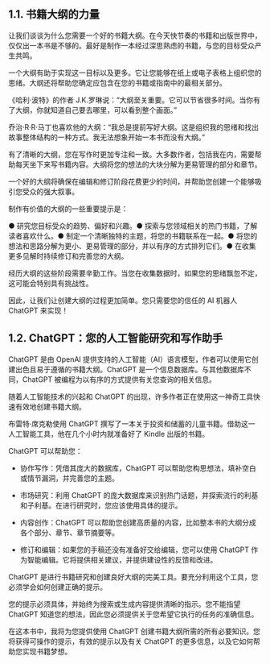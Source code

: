 ## 1.1\. 书籍大纲的力量

让我们谈谈为什么您需要一个好的书籍大纲。在今天快节奏的书籍和出版世界中，仅仅出一本书是不够的。最好是制作一本经过深思熟虑的书籍，与您的目标受众产生共鸣。

一个大纲有助于实现这一目标以及更多。它让您能够在纸上或电子表格上组织您的思绪。大纲还将帮助您确定应包含在您的书籍或指南中的最相关部分。

《哈利·波特》的作者 J.K.罗琳说：“大纲至关重要。它可以节省很多时间。当你有了大纲，你就知道自己要去哪里，可以看到整个画面。”

乔治·R·R·马丁也喜欢他的大纲：“我总是提前写好大纲。这是组织我的思绪和找出故事整体结构的一种方式。我无法想象开始一本书而没有大纲。”

有了清晰的大纲，您在写作时更加专注和一致。大多数作者，包括我在内，需要帮助每天坐下来写书籍内容。大纲将您的想法的大块分解为更易管理的部分和章节。

一个好的大纲将确保在编辑和修订阶段花费更少的时间，并帮助您创建一个能够吸引您受众的强大叙事。

制作有价值的大纲的一些重要提示是：

● 研究您目标受众的趋势、偏好和兴趣。● 探索与您领域相关的热门书籍，了解读者喜欢什么。● 制定一个清晰独特的主题，将您的书籍联系在一起。● 将您的想法和思路分解为更小、更易管理的部分，并以有序的方式排列它们。● 在收集更多见解时持续修订和完善您的大纲。

经历大纲的这些阶段需要辛勤工作。当您在收集数据时，如果您的思绪飘忽不定，这可能会特别具有挑战性。

因此，让我们让创建大纲的过程更加简单。您只需要您的信任的 AI 机器人 ChatGPT 来实现！

## 1.2\. ChatGPT：您的人工智能研究和写作助手

ChatGPT 是由 OpenAI 提供支持的人工智能（AI）语言模型，作者可以使用它创建出色且易于遵循的书籍大纲。ChatGPT 是一个信息数据库。与其他数据库不同，ChatGPT 被编程为以有序的方式提供有关您查询的相关信息。

随着人工智能技术的兴起和 ChatGPT 的出现，许多作者正在使用这一神奇工具快速有效地创建书籍大纲。

布雷特·席克勒使用 ChatGPT 撰写了一本关于投资和储蓄的儿童书籍。借助这一人工智能工具，他在几个小时内就准备好了 Kindle 出版的书籍。

ChatGPT 可以帮助您：

+   协作写作：凭借其庞大的数据库，ChatGPT 可以帮助您构思想法，填补空白或情节漏洞，并完善您的主题。

+   市场研究：利用 ChatGPT 的庞大数据库来识别热门话题，并探索流行的利基和子利基。在进行研究时，您应该使用具体的提示。

+   内容创作：ChatGPT 可以帮助您创建高质量的内容，比如整本书的大纲分成各个部分、章节、章节摘要等。

+   修订和编辑：如果您的手稿还没有准备好交给编辑，您可以使用 ChatGPT 作为智能编辑。它将提供相关建议，并提供建设性的反馈和改进。

ChatGPT 是进行书籍研究和创建良好大纲的完美工具。要充分利用这个工具，您必须学会如何创建正确的提示。

您的提示必须具体，并始终为搜索或生成内容提供清晰的指示。您不能指望 ChatGPT 知道您的想法，因此您必须提供关于您希望它执行的任务的准确信息。

在这本书中，我将为您提供使用 ChatGPT 创建书籍大纲所需的所有必要知识。您将获得可操作的提示，有效的提示以及有关 ChatGPT 的更多信息，以及它如何帮助您实现书籍梦想。
